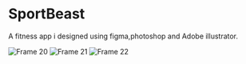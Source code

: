 # SportBeast
A fitness app
i designed using figma,photoshop and Adobe illustrator.

![Frame 20](https://github.com/OfirZ126/SportBeast/assets/138397550/b3ea43d9-2a1b-4a55-90a9-3be5eeacac81)
![Frame 21](https://github.com/OfirZ126/SportBeast/assets/138397550/b26ef321-be58-4bec-89b7-a3ddacc5ba1d)
![Frame 22](https://github.com/OfirZ126/SportBeast/assets/138397550/16d677ac-a1ff-440a-9e38-17348599e850)
